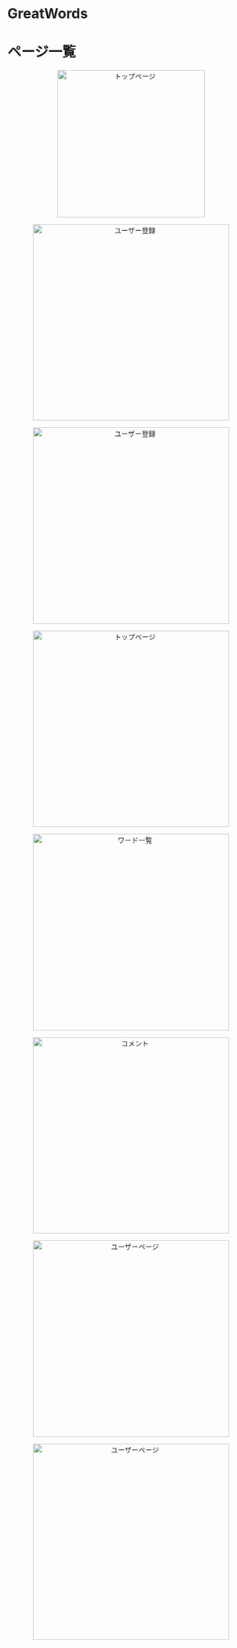 # GreatWords

# ページ一覧
<p align="center">
  <img src="images/firstpage.png" alt="トップページ" width="300px">
</p>

<p align="center">
  <img src="images/auth1.png" alt="ユーザー登録" width="400px">
</p>

<p align="center">
  <img src="images/auth2.png" alt="ユーザー登録" width="400px">
</p>

<p align="center">
  <img src="images/speaker.png" alt="トップページ" width="400px">
</p>

<p align="center">
  <img src="images/words.png" alt="ワード一覧" width="400px">
</p>

<p align="center">
  <img src="images/comments.png" alt="コメント" width="400px">
</p>

<p align="center">
  <img src="images/user1.png" alt="ユーザーページ" width="400px">
</p>

<p align="center">
  <img src="images/user２.png" alt="ユーザーページ" width="400px">
</p>
